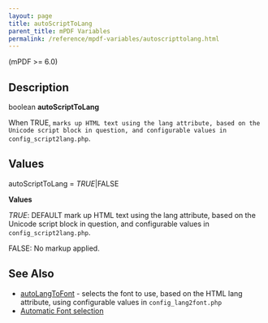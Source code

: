 ```yaml
---
layout: page
title: autoScriptToLang
parent_title: mPDF Variables
permalink: /reference/mpdf-variables/autoscripttolang.html
---
```


<div id="bpmbook" class="bpmbook" style="direction:ltr;">
<div class="topic_user_field">
<div id="U0">
<div>
<div>
<div>
<p>(mPDF &gt;= 6.0)</p>
<h2>Description</h2>

<div class="alert alert-info" role="alert">boolean <b>autoScriptToLang</b></div>
<p>When <span class="smallblock">TRUE</span>, <code>marks up HTML text using the lang attribute, based on the Unicode script block in question, and configurable values in <span class="code">config_script2lang.php</code>.</span></p>
<h2>Values</h2>
<p class="manual_param_dt"><span class="parameter">autoScriptToLang</span> = <i><span class="smallblock">TRUE</span></i>|<span class="smallblock">FALSE</span></p>
<p class="manual_param_dd"><b>Values</b>

<i><span class="smallblock">TRUE</span></i>: <span class="smallblock">DEFAULT</span> mark up HTML text using the lang attribute, based on the Unicode script block in question, and configurable values in <code>config_script2lang.php</code>.

<span class="smallblock">FALSE</span>: No markup applied.</p>
<h2>See Also</h2>
<ul>
<li class="manual_boxlist"><a href="{{ "/reference/mpdf-variables/autolangtofont.html" | prepend: site.baseurl }}">autoLangToFont</a> - selects the font to use, based on the HTML lang attribute, using configurable values in <code>config_lang2font.php</code></li>
<li class="manual_boxlist"><a href="{{ "/fonts-languages/automatic-font-selection.html" | prepend: site.baseurl }}">Automatic Font selection</a> </li>
</ul>
<p>&nbsp;</p>
</div>
</div>
</div>
</div>
</div>

